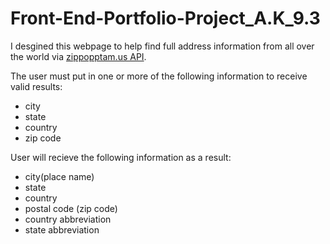 # Front-End-Portfolio-Project_A.K_9.3

I desgined this webpage to help find full address information from all over the world via [zippopptam.us API](https://www.zippopotam.us/?format=j1).

The user must put in one  or more of the following information to receive valid results:

- city
- state
- country
- zip code

User will recieve the following information as a result:

- city(place name)
- state
- country
- postal code (zip code)
- country abbreviation
- state abbreviation




